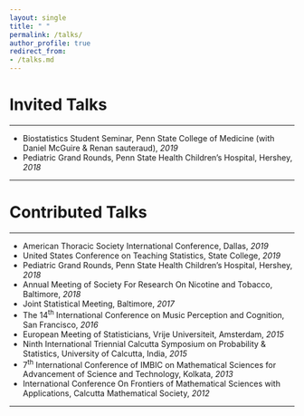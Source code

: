 ```yaml
---
layout: single
title: " "
permalink: /talks/
author_profile: true
redirect_from: 
- /talks.md
---
```


# Invited Talks

---

* Biostatistics Student Seminar, Penn State College of Medicine (with Daniel McGuire & Renan sauteraud), *2019*
* Pediatric Grand Rounds, Penn State Health Children’s Hospital, Hershey, *2018*

---

# Contributed Talks

---

* American Thoracic Society International Conference, Dallas, *2019*
* United States Conference on Teaching Statistics, State College, *2019*
* Pediatric Grand Rounds, Penn State Health Children’s Hospital, Hershey, *2018*
* Annual Meeting of Society For Research On Nicotine and Tobacco, Baltimore, *2018*
* Joint Statistical Meeting, Baltimore, *2017*
* The 14<sup>th</sup> International Conference on Music Perception and Cognition, San Francisco, *2016*
* European Meeting of Statisticians, Vrije Universiteit, Amsterdam, *2015*
* Ninth International Triennial Calcutta Symposium on Probability & Statistics, University of Calcutta, India, *2015*
* 7<sup>th</sup> International Conference of IMBIC on Mathematical Sciences for Advancement of Science and Technology, Kolkata, *2013*
* International Conference On Frontiers of Mathematical Sciences with Applications, Calcutta Mathematical Society, *2012*

---

